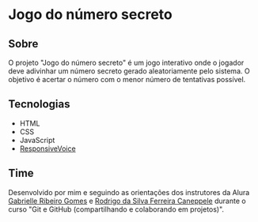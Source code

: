 # Jogo do número secreto

## Sobre
O projeto "Jogo do número secreto" é um jogo interativo onde o jogador deve adivinhar um número secreto gerado aleatoriamente pelo sistema. O objetivo é acertar o número com o menor número de tentativas possível.

## Tecnologias
- HTML
- CSS
- JavaScript
- [ResponsiveVoice](https://responsivevoice.org/)

## Time
Desenvolvido por mim e seguindo as orientações dos instrutores da Alura [Gabrielle Ribeiro Gomes](https://github.com/Gabrielle-Ribeiro) e [Rodrigo da Silva Ferreira Caneppele](https://github.com/rcaneppele) durante o curso "Git e GitHub (compartilhando e colaborando em projetos)".
